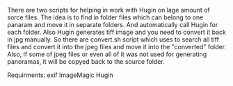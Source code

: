 There are two scripts for helping in work with Hugin on lage amount of sorce files. 
The idea is to find in folder files which can belong to one panaram and move it in separate folders. And automatically call Hugin 
for each folder.
Also Hugin generates tiff image and you need to convert it back in jpg manually. So there are convert.sh script which uses to 
search all tiff files and convert it into the jpeg files and move it into the "converted" folder. Also, If some of
jpeg files or even all of it was not used for generating panoramas, it will be copyed back to the source folder.

Requirments:
	exif
	ImageMagic
	Hugin
